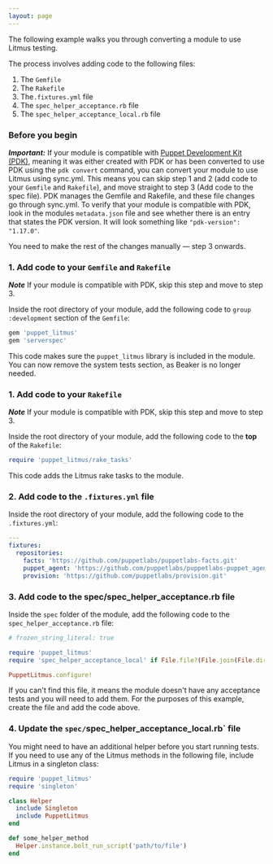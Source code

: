 ```yaml
---
layout: page
---
```


The following example walks you through converting a module to use Litmus testing.

The process involves adding code to the following files:

1. The `Gemfile`
2. The `Rakefile`
3. The`.fixtures.yml` file
4. The `spec_helper_acceptance.rb` file
5. The `spec_helper_acceptance_local.rb` file

### Before you begin

***Important:*** If your module is compatible with [Puppet Development Kit (PDK)](https://puppet.com/docs/pdk/1.x/pdk.html), meaning it was either created with PDK or has been converted to use PDK using the `pdk convert` command, you can convert your module to use Litmus using sync.yml. This means you can skip step 1 and 2 (add code to your `Gemfile` and `Rakefile`), and move straight to step 3 (Add code to the spec file). PDK manages the Gemfile and Rakefile, and these file changes go through sync.yml. To verify that your module is compatible with PDK, look in the modules `metadata.json` file and see whether there is an entry that states the PDK version. It will look something like `"pdk-version": "1.17.0"`.

You need to make the rest of the changes manually — step 3 onwards.

### 1. Add code to your `Gemfile` and `Rakefile`

***Note*** If your module is compatible with PDK, skip this step and move to step 3.

Inside the root directory of your module, add the following code to `group :development` section of the `Gemfile`:

```ruby
gem 'puppet_litmus'
gem 'serverspec'

```
This code makes sure the `puppet_litmus` library is included in the module. You can now remove the system tests section, as Beaker is no longer needed.

### 1. Add code to your `Rakefile`

***Note*** If your module is compatible with PDK, skip this step and move to step 3.

Inside the root directory of your module, add the following code to the **top** of the `Rakefile`:

```ruby
require 'puppet_litmus/rake_tasks'
```

This code adds the Litmus rake tasks to the module.

### 2. Add code to the `.fixtures.yml` file

Inside the root directory of your module, add the following code to the `.fixtures.yml`:

```yaml
---
fixtures:
  repositories:
    facts: 'https://github.com/puppetlabs/puppetlabs-facts.git'
    puppet_agent: 'https://github.com/puppetlabs/puppetlabs-puppet_agent.git'
    provision: 'https://github.com/puppetlabs/provision.git'
```

### 3. Add code to the spec/spec_helper_acceptance.rb file

Inside the `spec` folder of the module, add the following code to the `spec_helper_acceptance.rb` file:

```ruby
# frozen_string_literal: true

require 'puppet_litmus'
require 'spec_helper_acceptance_local' if File.file?(File.join(File.dirname(__FILE__), 'spec_helper_acceptance_local.rb'))

PuppetLitmus.configure!
```

If you can't find this file, it means the module doesn't have any acceptance tests and you will need to add them. For the purposes of this example, create the file and add the code above.

### 4. Update the `spec/`spec_helper_acceptance_local.rb` file

You might need to have an additional helper before you start running tests. If you need to use any of the Litmus methods in the following file, include Litmus in a singleton class:

```ruby
require 'puppet_litmus'
require 'singleton'

class Helper
  include Singleton
  include PuppetLitmus
end

def some_helper_method
  Helper.instance.bolt_run_script('path/to/file')
end
```
